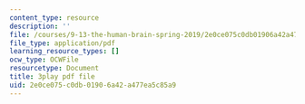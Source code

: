 ```yaml
---
content_type: resource
description: ''
file: /courses/9-13-the-human-brain-spring-2019/2e0ce075c0db01906a42a477ea5c85a9_bAkuNXtgrLA.pdf
file_type: application/pdf
learning_resource_types: []
ocw_type: OCWFile
resourcetype: Document
title: 3play pdf file
uid: 2e0ce075-c0db-0190-6a42-a477ea5c85a9
---
```

